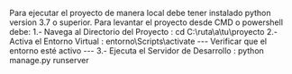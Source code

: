 Para ejecutar el proyecto de manera local debe tener instalado python  version 3.7 o superior. 
Para levantar el proyecto desde CMD o powershell debe:
1.- Navega al Directorio del Proyecto : cd C:\ruta\a\tu\proyecto
2.- Activa el Entorno Virtual : entorno\Scripts\activate
--- Verificar que el entorno esté activo ---
3.- Ejecuta el Servidor de Desarrollo : python manage.py runserver

